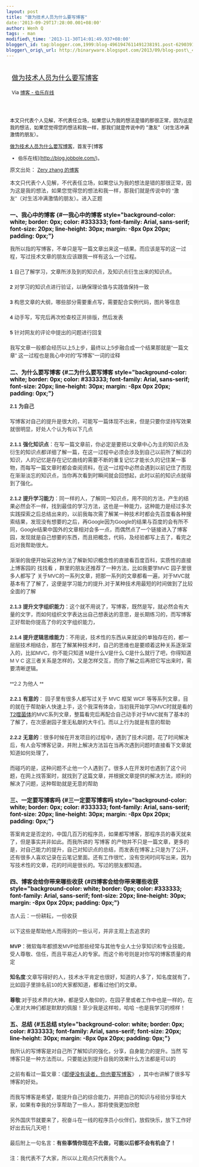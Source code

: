 ```yaml
--- 
layout: post 
title: "做为技术人员为什么要写博客" 
date:'2013-09-29T17:28:00.001+08:00' 
author: Wenh Q
tags: - man
modified\_time: '2013-11-30T14:01:49.937+08:00' 
blogger\_id: tag:blogger.com,1999:blog-4961947611491238191.post-6290391576065914309
blogger\_orig\_url: http://binaryware.blogspot.com/2013/09/blog-post\_4785.html
---
```

<div style="margin: 10px; padding: 5px;">

<div style="font-size: 18px;">

[做为技术人员为什么要写博客](http://blog.jobbole.com/48962/)

</div>

<div style="font-size: 13px;">

Via [博客 - 伯乐在线](http://blog.jobbole.com/)

</div>

</div>

<div style="font-size: 13px; padding: 15px 0 10px 10px;">

本文只代表个人见解，不代表任立场，如果您认为我的想法是错的那很正常，因为这是我的想法，如果您觉得您的想法和我一样，那我们就是传说中的
"激友"（对生活冲满激情的朋友）。

[做为技术人员为什么要写博客](http://blog.jobbole.com/48962/)，首发于[博客
- 伯乐在线](http://blog.jobbole.com/)。



<span
style="background-color: white; color: #333333; font-family: Arial, sans-serif; font-size: 14px; line-height: 21px;">原文出处： </span>[Zery
zhang 的博客](http://www.cnblogs.com/zery/p/3343893.html)



<div
style="background-color: white; border: 0px; color: #333333; font-family: Arial, sans-serif; font-size: 14px; line-height: 21px; margin-bottom: 20px; padding: 0px;">

本文只代表个人见解，不代表任立场，如果您认为我的想法是错的那很正常，因为这是我的想法，如果您觉得您的想法和我一样，那我们就是传说中的
“激友”（对生活冲满激情的朋友）。进入正题

</div>

### 一、我心中的博客 {#一我心中的博客 style="background-color: white; border: 0px; color: #333333; font-family: Arial, sans-serif; font-size: 20px; line-height: 30px; margin: -8px 0px 20px; padding: 0px;"}

<div
style="background-color: white; border: 0px; color: #333333; font-family: Arial, sans-serif; font-size: 14px; line-height: 21px; margin-bottom: 20px; padding: 0px;">

我所以指的写博客，不单只是写一篇文章出来这一结果。而应该是写的这一过程，写过技术文章的朋友应该跟我一样有这么一个过程。

</div>

<div
style="background-color: white; border: 0px; color: #333333; font-family: Arial, sans-serif; font-size: 14px; line-height: 21px; margin-bottom: 20px; padding: 0px;">

**1** 自己了解学习，文章所涉及到的知识点，及知识点衍生出来的知识点。

</div>

<div
style="background-color: white; border: 0px; color: #333333; font-family: Arial, sans-serif; font-size: 14px; line-height: 21px; margin-bottom: 20px; padding: 0px;">

**2** 对学习的知识点进行验证，以确保理论值与实践值保持一致

</div>

<div
style="background-color: white; border: 0px; color: #333333; font-family: Arial, sans-serif; font-size: 14px; line-height: 21px; margin-bottom: 20px; padding: 0px;">

**3** 构思文章的大纲，哪些部分需要重点写，需要配合实例代码，图片等信息

</div>

<div
style="background-color: white; border: 0px; color: #333333; font-family: Arial, sans-serif; font-size: 14px; line-height: 21px; margin-bottom: 20px; padding: 0px;">

**4** 动手写，写完后再次检查校正并排版，然后发表

</div>

<div
style="background-color: white; border: 0px; color: #333333; font-family: Arial, sans-serif; font-size: 14px; line-height: 21px; margin-bottom: 20px; padding: 0px;">

**5** 针对网友的评论中提出的问题进行回复

</div>

<div
style="background-color: white; border: 0px; color: #333333; font-family: Arial, sans-serif; font-size: 14px; line-height: 21px; margin-bottom: 20px; padding: 0px;">

我写文章一般都会经历以上5上步，最终以上5步融合成一个结果那就是”一篇文章”
这一过程也是我心中对的”写博客”一词的诠释

</div>

<div
style="background-color: white; border: 0px; color: #333333; font-family: Arial, sans-serif; font-size: 14px; line-height: 21px; margin-bottom: 20px; padding: 0px;">




</div>

### 二、为什么要写博客 {#二为什么要写博客 style="background-color: white; border: 0px; color: #333333; font-family: Arial, sans-serif; font-size: 20px; line-height: 30px; margin: -8px 0px 20px; padding: 0px;"}

<div
style="background-color: white; border: 0px; color: #333333; font-family: Arial, sans-serif; font-size: 14px; line-height: 21px; margin-bottom: 20px; padding: 0px;">

**2.1 为自己**

</div>

<div
style="background-color: white; border: 0px; color: #333333; font-family: Arial, sans-serif; font-size: 14px; line-height: 21px; margin-bottom: 20px; padding: 0px;">

写博客对自己的提升是很大的，可能写一篇体现不出来，但是只要你坚持写效果就很明显，好处人个认为有以下几点

</div>

<div
style="background-color: white; border: 0px; color: #333333; font-family: Arial, sans-serif; font-size: 14px; line-height: 21px; margin-bottom: 20px; padding: 0px;">

**2.1.1 强化知识点**：在写一篇文章前，你必定是要把以文章中心为主的知识点及衍生的知识点都详细了解一篇，在这一过程中必须会涉及到自己以前所了解过的知识，人的记忆是存在记忆曲线的需要不断的重复记忆才能长久的记住某一事物，而每写一篇文章时都会查阅资料，在这一过程中必然会遇到以前记住了而现在渐渐淡忘的知识点，当你再次看到时瞬间就会回想起，此时以前的知识点就得到了强化。

</div>

<div
style="background-color: white; border: 0px; color: #333333; font-family: Arial, sans-serif; font-size: 14px; line-height: 21px; margin-bottom: 20px; padding: 0px;">

**2.1.2** **提升学习能力**：同一样的人，了解同一知识点，用不同的方法，产生的结果必然会不一样，找到最佳的学习方法，这也是一种能力，这种能力是经过多次实践探索之后总结出来的，以前我每次需了解某一种技术时都会先百度看各种搜索结果，发现没有想要的之后，再Google因为Google的结果与百度的会有所不同，Google结果中国外的文章相对会多一点，而偶然点了一个链接进入了博客园，发现就是自己想要的东西，而且把概念，代码，及经验都写上去了，看完之后对我帮助很大。

</div>

<div
style="background-color: white; border: 0px; color: #333333; font-family: Arial, sans-serif; font-size: 14px; line-height: 21px; margin-bottom: 20px; padding: 0px;">

渐渐的我便开始采这种方法了解新知识概念性的直接看百度百科，实质性的直接
上博客园的 找找看 ，群里的朋友还推荐了一种方法，比如我要学MVC
园子里很多人都写了
关于MVC的一系列文章，把那一系列的文章都看一遍，对于MVC就基本有了了解了，这便是学习能力的提升,对于某种技术用最短的时间做到了比较全面的了解

</div>

<div
style="background-color: white; border: 0px; color: #333333; font-family: Arial, sans-serif; font-size: 14px; line-height: 21px; margin-bottom: 20px; padding: 0px;">

**2.1.3** **提升文字组织能力**：这个就不用说了，写博客，既然是写，就必然会有大量的文字，而如何组织文字表达出自己想表达的意思，是长期练习的，而写博客正好帮助你提高了你的文字组织能力，

</div>

<div
style="background-color: white; border: 0px; color: #333333; font-family: Arial, sans-serif; font-size: 14px; line-height: 21px; margin-bottom: 20px; padding: 0px;">

**2.1.4** **提升逻辑思维能力**：不用说，技术性的东西从来就没的单独存在的，都一层层技术相结合，那在了解某种技术时，自己的思维也是要顺着这种关系逐渐深入的，比如MVC，你不能只知道
M是什么V是什么 C是什么就行了吧，你得知道 M V C
这三者关系是怎样的，又是怎样交互，而你了解之后再把它写出来时，需要清晰逻辑。

</div>

<div
style="background-color: white; border: 0px; color: #333333; font-family: Arial, sans-serif; font-size: 14px; line-height: 21px; margin-bottom: 20px; padding: 0px;">

**2.2 为他人 **

</div>

<div
style="background-color: white; border: 0px; color: #333333; font-family: Arial, sans-serif; font-size: 14px; line-height: 21px; margin-bottom: 20px; padding: 0px;">

**2.2.1 有意的**： 园子里有很多人都写过关于 MVC 框架 WCF
等等系列文章，目的就在于帮助新人快速上手，这个我深有体会，当初我开始学习MVC时就是看的[T2噬菌体](http://www.cnblogs.com/leoo2sk/)的MVC系列文章，整篇看完后再配合自己动手对于MVC就有了基本的了解了，在次感谢园子里无私献的大牛们。而以上行为就是有意的帮助

</div>

<div
style="background-color: white; border: 0px; color: #333333; font-family: Arial, sans-serif; font-size: 14px; line-height: 21px; margin-bottom: 20px; padding: 0px;">

**2.2.2 无意的**：很多时候在开发项目的过程中，遇到了技术问题，花了时间解决后，有人会写博客记录，并附上解决方法旨在当再次遇到问题时直接看下文章就知道如何处理了，

</div>

<div
style="background-color: white; border: 0px; color: #333333; font-family: Arial, sans-serif; font-size: 14px; line-height: 21px; margin-bottom: 20px; padding: 0px;">

而碰巧的是，这种问题不止他一个人遇到了。很多人在开发时也遇到了这个问题，在网上找答案时，就找到了这篇文章，并根据文章提供的解决方法，顺利的解决了问题，这种帮助就是无意的帮助

</div>

<div
style="background-color: white; border: 0px; color: #333333; font-family: Arial, sans-serif; font-size: 14px; line-height: 21px; margin-bottom: 20px; padding: 0px;">




</div>

### 三、一定要写博客吗 {#三一定要写博客吗 style="background-color: white; border: 0px; color: #333333; font-family: Arial, sans-serif; font-size: 20px; line-height: 30px; margin: -8px 0px 20px; padding: 0px;"}

<div
style="background-color: white; border: 0px; color: #333333; font-family: Arial, sans-serif; font-size: 14px; line-height: 21px; margin-bottom: 20px; padding: 0px;">

答案肯定是否定的，中国几百万的程序员，如果都写博客，那程序员的春天就来了，但是事实并非如此。而我所讲的
写博客
的产物并不只是一篇文章，更多的是，对自己能力的提升，自己对知识点的总结，而发表在博客上只是为了公开，还有很多人喜欢记录在云笔记里面。还有工作很忙，没有空闲时间写出来，因为写技术性的文章，花的时间是很长的。写过的朋友都知道。

</div>

<div
style="background-color: white; border: 0px; color: #333333; font-family: Arial, sans-serif; font-size: 14px; line-height: 21px; margin-bottom: 20px; padding: 0px;">




</div>

### 四、博客会给你带来哪些收获 {#四博客会给你带来哪些收获 style="background-color: white; border: 0px; color: #333333; font-family: Arial, sans-serif; font-size: 20px; line-height: 30px; margin: -8px 0px 20px; padding: 0px;"}

<div
style="background-color: white; border: 0px; color: #333333; font-family: Arial, sans-serif; font-size: 14px; line-height: 21px; margin-bottom: 20px; padding: 0px;">

古人云：一份耕耘，一份收获

</div>

<div
style="background-color: white; border: 0px; color: #333333; font-family: Arial, sans-serif; font-size: 14px; line-height: 21px; margin-bottom: 20px; padding: 0px;">

以下这些是帮助他人而得到的一些认可，并非主观上去追求的

</div>

<div
style="background-color: white; border: 0px; color: #333333; font-family: Arial, sans-serif; font-size: 14px; line-height: 21px; margin-bottom: 20px; padding: 0px;">

**MVP**：微软每年都颁发MVP给那些经常与其他专业人士分享知识和专业技能，受人尊敬、信任，而且平易近人的专家。而这个称号则是对你写的博客质量的肯定

</div>

<div
style="background-color: white; border: 0px; color: #333333; font-family: Arial, sans-serif; font-size: 14px; line-height: 21px; margin-bottom: 20px; padding: 0px;">

**知名度**:文章写得好的人，技术水平肯定也很好，知道的人多了，知名度就有了，比如园子里排名前10的大家都知道，都看过他们的文章。

</div>

<div
style="background-color: white; border: 0px; color: #333333; font-family: Arial, sans-serif; font-size: 14px; line-height: 21px; margin-bottom: 20px; padding: 0px;">

**尊敬**:对于技术界的大神，都是受人敬仰的，在园子里或者工作中也是一样的，在心里对大神们都是默默的佩服！至少我是这样啦，哈哈
~也是我学习的榜样！

</div>

<div
style="background-color: white; border: 0px; color: #333333; font-family: Arial, sans-serif; font-size: 14px; line-height: 21px; margin-bottom: 20px; padding: 0px;">




</div>

### 五、总结 {#五总结 style="background-color: white; border: 0px; color: #333333; font-family: Arial, sans-serif; font-size: 20px; line-height: 30px; margin: -8px 0px 20px; padding: 0px;"}

<div
style="background-color: white; border: 0px; color: #333333; font-family: Arial, sans-serif; font-size: 14px; line-height: 21px; margin-bottom: 20px; padding: 0px;">

我所认的写博客是对自己所了解知识的强化，分享，自身能力的提升。当然 写
博客只是一种方法而以，只要能达到提升自我的效果什么方法都是可以的

</div>

<div
style="background-color: white; border: 0px; color: #333333; font-family: Arial, sans-serif; font-size: 14px; line-height: 21px; margin-bottom: 20px; padding: 0px;">

之前有看过一篇文章：《[即便没有读者，你也要写博客](http://blog.jobbole.com/38258/)》 ，其中也讲解了很多写博客的好处。

</div>

<div
style="background-color: white; border: 0px; color: #333333; font-family: Arial, sans-serif; font-size: 14px; line-height: 21px; margin-bottom: 20px; padding: 0px;">

而我写博客是希望，能提升自己的综合能力，并把自己的知识与经验分享给大家，如果有幸我的分享帮助了一些人，那将使我更加欣慰

</div>

<div
style="background-color: white; border: 0px; color: #333333; font-family: Arial, sans-serif; font-size: 14px; line-height: 21px; margin-bottom: 20px; padding: 0px;">

另外国庆节就要来了，祝奋斗在一线的程序员小伙伴们，放假快乐，放下工作好好出去玩几天吧！

</div>

<div
style="background-color: white; border: 0px; color: #333333; font-family: Arial, sans-serif; font-size: 14px; line-height: 21px; margin-bottom: 20px; padding: 0px;">

最后附上一句名言：**有些事情你现在不去做，可能以后都不会有机会了！**

</div>

<div
style="background-color: white; border: 0px; color: #333333; font-family: Arial, sans-serif; font-size: 14px; line-height: 21px; margin-bottom: 20px; padding: 0px;">




</div>

<div
style="background-color: white; border: 0px; color: #333333; font-family: Arial, sans-serif; font-size: 14px; line-height: 21px; margin-bottom: 20px; padding: 0px;">

注：我代表不了大家，所以以上观点只代表我个人。

</div>

</div>
